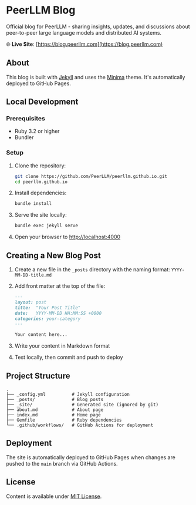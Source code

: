 # PeerLLM Blog

Official blog for PeerLLM - sharing insights, updates, and discussions about peer-to-peer large language models and distributed AI systems.

🌐 **Live Site**: [https://blog.peerllm.com](https://blog.peerllm.com)

## About

This blog is built with [Jekyll](https://jekyllrb.com/) and uses the [Minima](https://github.com/jekyll/minima) theme. It's automatically deployed to GitHub Pages.

## Local Development

### Prerequisites

- Ruby 3.2 or higher
- Bundler

### Setup

1. Clone the repository:
   ```bash
   git clone https://github.com/PeerLLM/peerllm.github.io.git
   cd peerllm.github.io
   ```

2. Install dependencies:
   ```bash
   bundle install
   ```

3. Serve the site locally:
   ```bash
   bundle exec jekyll serve
   ```

4. Open your browser to [http://localhost:4000](http://localhost:4000)

## Creating a New Blog Post

1. Create a new file in the `_posts` directory with the naming format: `YYYY-MM-DD-title.md`

2. Add front matter at the top of the file:
   ```markdown
   ---
   layout: post
   title:  "Your Post Title"
   date:   YYYY-MM-DD HH:MM:SS +0000
   categories: your-category
   ---
   
   Your content here...
   ```

3. Write your content in Markdown format

4. Test locally, then commit and push to deploy

## Project Structure

```
.
├── _config.yml          # Jekyll configuration
├── _posts/              # Blog posts
├── _site/               # Generated site (ignored by git)
├── about.md             # About page
├── index.md             # Home page
├── Gemfile              # Ruby dependencies
└── .github/workflows/   # GitHub Actions for deployment
```

## Deployment

The site is automatically deployed to GitHub Pages when changes are pushed to the `main` branch via GitHub Actions.

## License

Content is available under [MIT License](LICENSE).

